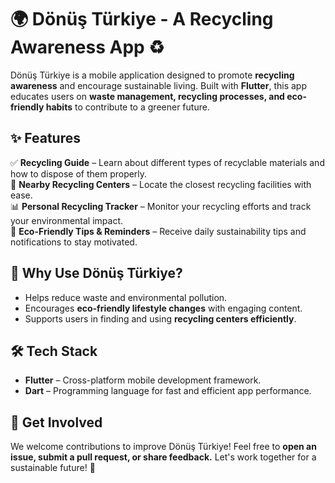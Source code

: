 # 🌍 Dönüş Türkiye - A Recycling Awareness App ♻️  

Dönüş Türkiye is a mobile application designed to promote **recycling awareness** and encourage sustainable living. Built with **Flutter**, this app educates users on **waste management, recycling processes, and eco-friendly habits** to contribute to a greener future.  

## ✨ Features  

✅ **Recycling Guide** – Learn about different types of recyclable materials and how to dispose of them properly.  
📍 **Nearby Recycling Centers** – Locate the closest recycling facilities with ease.  
📊 **Personal Recycling Tracker** – Monitor your recycling efforts and track your environmental impact.  
🔔 **Eco-Friendly Tips & Reminders** – Receive daily sustainability tips and notifications to stay motivated.  

## 🌱 Why Use Dönüş Türkiye?  

- Helps reduce waste and environmental pollution.  
- Encourages **eco-friendly lifestyle changes** with engaging content.  
- Supports users in finding and using **recycling centers efficiently**.  

## 🛠 Tech Stack  

- **Flutter** – Cross-platform mobile development framework.  
- **Dart** – Programming language for fast and efficient app performance.  

## 📌 Get Involved  

We welcome contributions to improve Dönüş Türkiye! Feel free to **open an issue, submit a pull request, or share feedback.** Let's work together for a sustainable future! 🚀  
